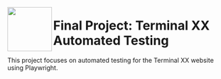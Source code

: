 <p>
  <a >
    <img src="[https://raw.githubusercontent.com/rrousselGit/riverpod/master/resources/flutter_favorite.png](https://is1-ssl.mzstatic.com/image/thumb/Purple126/v4/0d/bc/14/0dbc141a-ad77-c8f8-2239-355faf3b8790/AppIcon-1x_U007emarketing-0-6-85-220.png/1200x600wa.png)" width="100" align="left" />
  </a>
<body>
        <h1>Final Project: Terminal XX Automated Testing</h1>
        <p>This project focuses on automated testing for the Terminal XX website using Playwright.</p>
    </div>
    
</body>


